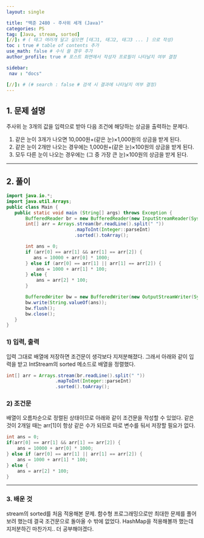 ```yaml
---
layout: single

title: "백준 2480 - 주사위 세개 (Java)"
categories: PS
tag: [Java, stream, sorted]
[//]: # ( 태그 여러개 달고 싶으면 [태그1, 태그2, 태그3 ... ] 으로 작성)
toc : true # table of contents 추가
use_math: false # 수식 쓸 경우 추가
author_profile: true # 포스트 화면에서 작성자 프로필이 나타날지 여부 결정

sidebar:
 nav : "docs"

[//]: # (# search : false # 검색 시 결과에 나타날지 여부 결정)
---
```


## 1. 문제 설명
 주사위 눈 3개의 값을 입력으로 받아 다음 조건에 해당하는 상금을 출력하는 문제다.
 1. 같은 눈이 3개가 나오면 10,000원+(같은 눈)×1,000원의 상금을 받게 된다.
 2. 같은 눈이 2개만 나오는 경우에는 1,000원+(같은 눈)×100원의 상금을 받게 된다.
 3. 모두 다른 눈이 나오는 경우에는 (그 중 가장 큰 눈)×100원의 상금을 받게 된다.

* * *
## 2. 풀이
 
 ``` java
 import java.io.*;
 import java.util.Arrays;
 public class Main {
    public static void main (String[] args) throws Exception {
        BufferedReader br = new BufferedReader(new InputStreamReader(System.in));
        int[] arr = Arrays.stream(br.readLine().split(" "))
                          .mapToInt(Integer::parseInt)
                          .sorted().toArray();

        int ans = 0;
        if (arr[0] == arr[1] && arr[1] == arr[2]) {
           ans = 10000 + arr[0] * 1000;
        } else if (arr[0] == arr[1] || arr[1] == arr[2]) {
            ans = 1000 + arr[1] * 100;
        } else {
            ans = arr[2] * 100;
        }

        BufferedWriter bw = new BufferedWriter(new OutputStreamWriter(System.out));
        bw.write(String.valueOf(ans));
        bw.flush();
        bw.close();
    }
 }
 ```

### 1) 입력, 출력
 입력 그대로 배열에 저장하면 조건문이 생각보다 지저분해졌다. 그래서 아래와 같이 입력을 받고 IntStream의 sorted 메소드로 배열을 정렬했다.
 ``` java
 int[] arr = Arrays.stream(br.readLine().split(" "))
                   .mapToInt(Integer::parseInt)
                   .sorted().toArray();
 ```
 
### 2) 조건문
 배열이 오름차순으로 정렬된 상태이므로 아래와 같이 조건문을 작성할 수 있었다. 같은 것이 2개일 때는 arr[1]이 항상 같은 수가 되므로 따로 변수를 둬서 저장할 필요가 없다.
 ``` java
 int ans = 0;
 if(arr[0] == arr[1] && arr[1] == arr[2]) {
     ans = 10000 + arr[0] * 1000;
 } else if (arr[0] == arr[1] || arr[1] == arr[2]) {
     ans = 1000 + arr[1] * 100;
 } else {
     ans = arr[2] * 100;
 }
 ```

* * *
### 3. 배운 것
 stream의 sorted를 처음 적용해본 문제. 함수형 프로그래밍으로만 최대한 문제를 풀어보려 했는데 결국 조건문으로 돌아올 수 밖에 없었다. HashMap을 적용해볼까 했는데 지저분하긴 마찬가지.. 더 공부해야겠다.
